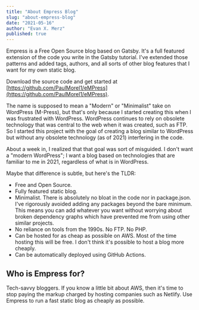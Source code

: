 ```yaml
---
title: "About Empress Blog"
slug: "about-empress-blog"
date: "2021-05-16"
author: "Evan X. Merz"
published: true
---
```


Empress is a Free Open Source blog based on Gatsby. It's a full featured extension of the code you write in the Gatsby tutorial. I've extended those patterns and added tags, authors, and all sorts of other blog features that I want for my own static blog.

Download the source code and get started at [https://github.com/PaulMorel1/eMPress](https://github.com/PaulMorel1/eMPress).

The name is supposed to mean a "Modern" or "Minimalist" take on WordPress (M-Press), but that's only because I started creating this when I was frustrated with WordPress. WordPress continues to rely on obsolete technology that was central to the web when it was created, such as FTP. So I started this project with the goal of creating a blog similar to WordPress but without any obsolete technology (as of 2021) interfering in the code.

About a week in, I realized that that goal was sort of misguided. I don't want a "modern WordPress"; I want a blog based on technologies that are familiar to me in 2021, regardless of what is in WordPress.

Maybe that difference is subtle, but here's the TLDR:

- Free and Open Source.
- Fully featured static blog.
- Minimalist. There is absolutely no bloat in the code nor in package.json. I've rigorously avoided adding any packages beyond the bare minimum. This means you can add whatever you want without worrying about broken dependency graphs which have prevented me from using other similar projects.
- No reliance on tools from the 1990s. No FTP. No PHP.
- Can be hosted for as cheap as possible on AWS. Most of the time hosting this will be free. I don't think it's possible to host a blog more cheaply.
- Can be automatically deployed using GitHub Actions.

## Who is Empress for?

Tech-savvy bloggers. If you know a little bit about AWS, then it's time to stop paying the markup charged by hosting companies such as Netlify. Use Empress to run a fast static blog as cheaply as possible.
